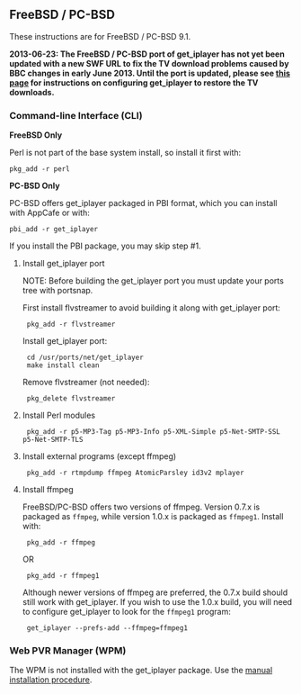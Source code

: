 ## FreeBSD / PC-BSD

These instructions are for FreeBSD / PC-BSD 9.1.

**2013-06-23: The FreeBSD / PC-BSD port of get_iplayer has not yet been updated with a new SWF URL to fix the TV download problems caused by BBC changes in early June 2013.  Until the port is updated, please see [this page](swfurl) for instructions on configuring get_iplayer to restore the TV downloads.**

### Command-line Interface (CLI)

**FreeBSD Only** 

Perl is not part of the base system install, so install it first with:

	pkg_add -r perl

**PC-BSD Only** 

 PC-BSD offers get_iplayer packaged in PBI format, which you can install with AppCafe or with:

	pbi_add -r get_iplayer

If you install the PBI package, you may skip step #1.

1. Install get_iplayer port

	NOTE: Before building the get_iplayer port you must update your ports tree with portsnap.
	
	First install flvstreamer to avoid building it along with get_iplayer port:

		pkg_add -r flvstreamer

	Install get_iplayer port:

		cd /usr/ports/net/get_iplayer
		make install clean

	Remove flvstreamer (not needed):

		pkg_delete flvstreamer

2. Install Perl modules

		pkg_add -r p5-MP3-Tag p5-MP3-Info p5-XML-Simple p5-Net-SMTP-SSL p5-Net-SMTP-TLS

3. Install external programs (except ffmpeg)

		pkg_add -r rtmpdump ffmpeg AtomicParsley id3v2 mplayer

4. Install ffmpeg

	FreeBSD/PC-BSD offers two versions of ffmpeg.  Version 0.7.x is packaged as `ffmpeg`, while version 1.0.x is packaged as `ffmpeg1`.  Install with:

		pkg_add -r ffmpeg
	OR
		
		pkg_add -r ffmpeg1

	Although newer versions of ffmpeg are preferred, the 0.7.x build should still work with get_iplayer.  If you wish to use the 1.0.x build, you will need to configure get_iplayer to look for the `ffmpeg1` program:

		get_iplayer --prefs-add --ffmpeg=ffmpeg1


### Web PVR Manager (WPM)

The WPM is not installed with the get_iplayer package.  Use the [manual installation procedure](manual).

